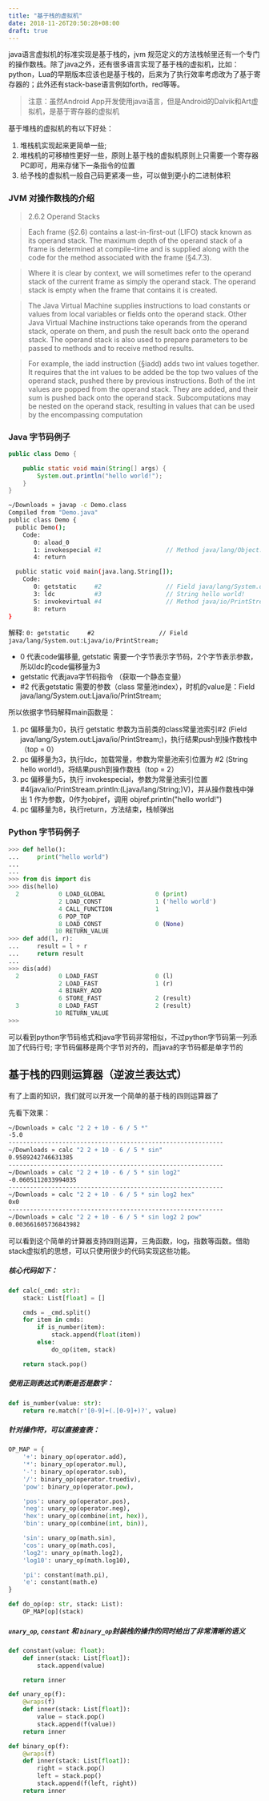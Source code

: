 ```yaml
---
title: "基于栈的虚拟机"
date: 2018-11-26T20:50:28+08:00
draft: true
---
```


java语言虚拟机的标准实现是基于栈的，jvm 规范定义的方法栈帧里还有一个专门的操作数栈。除了java之外，还有很多语言实现了基于栈的虚拟机，比如：python，Lua的早期版本应该也是基于栈的，后来为了执行效率考虑改为了基于寄存器的；此外还有stack-base语言例如forth，red等等。

> 注意：虽然Android App开发使用java语言，但是Android的Dalvik和Art虚拟机，是基于寄存器的虚拟机

基于堆栈的虚拟机的有以下好处：

1. 堆栈机实现起来更简单一些; 
2. 堆栈机的可移植性更好一些，原则上基于栈的虚拟机原则上只需要一个寄存器 PC即可，用来存储下一条指令的位置 
3. 给予栈的虚拟机一般自己码更紧凑一些，可以做到更小的二进制体积 

### JVM 对操作数栈的介绍
> 2.6.2 Operand Stacks

> Each frame (§2.6) contains a last-in-first-out (LIFO) stack known as its operand
stack. The maximum depth of the operand stack of a frame is determined at
compile-time and is supplied along with the code for the method associated with
the frame (§4.7.3).

> Where it is clear by context, we will sometimes refer to the operand stack of the
current frame as simply the operand stack.
The operand stack is empty when the frame that contains it is created.

> The
Java Virtual Machine supplies instructions to load constants or values from local
variables or fields onto the operand stack. Other Java Virtual Machine instructions
take operands from the operand stack, operate on them, and push the result back
onto the operand stack. The operand stack is also used to prepare parameters to be
passed to methods and to receive method results.

> For example, the iadd instruction (§iadd) adds two int values together. It requires
that the int values to be added be the top two values of the operand stack, pushed
there by previous instructions. Both of the int values are popped from the operand
stack. They are added, and their sum is pushed back onto the operand stack.
Subcomputations may be nested on the operand stack, resulting in values that can
be used by the encompassing computation

### Java 字节码例子
```java
public class Demo {

    public static void main(String[] args) {
        System.out.println("hello world!");
    }
}
```

```bash
~/Downloads » javap -c Demo.class
Compiled from "Demo.java"
public class Demo {
  public Demo();
    Code:
       0: aload_0
       1: invokespecial #1                  // Method java/lang/Object."<init>":()V
       4: return

  public static void main(java.lang.String[]);
    Code:
       0: getstatic     #2                  // Field java/lang/System.out:Ljava/io/PrintStream;
       3: ldc           #3                  // String hello world!
       5: invokevirtual #4                  // Method java/io/PrintStream.println:(Ljava/lang/String;)V
       8: return
}
```

解释: 
`0: getstatic     #2                  // Field java/lang/System.out:Ljava/io/PrintStream;`

- 0 代表code偏移量, getstatic 需要一个字节表示字节码，2个字节表示参数，所以ldc的code偏移量为3
- getstatic 代表java字节码指令 （获取一个静态变量）
- #2 代表getstatic 需要的参数（class 常量池index），时机的value是：Field java/lang/System.out:Ljava/io/PrintStream;

所以依据字节码解释main函数是：

1.  pc 偏移量为0，执行 getstatic 参数为当前类的class常量池索引#2 (Field java/lang/System.out:Ljava/io/PrintStream;)，执行结果push到操作数栈中 （top = 0）
2. pc 偏移量为3，执行ldc，加载常量，参数为常量池索引位置为 #2 (String hello world!)，将结果push到操作数栈（top = 2）
3. pc 偏移量为5，执行 invokespecial，参数为常量池索引位置 #4(java/io/PrintStream.println:(Ljava/lang/String;)V)，并从操作数栈中弹出 1 作为参数，0作为objref，调用 objref.println("hello world!")
4. pc 偏移量为8，执行return，方法结束，栈帧弹出


### Python 字节码例子
```python
>>> def hello():
...     print("hello world")
...
...
>>> from dis import dis
>>> dis(hello)
  2           0 LOAD_GLOBAL              0 (print)
              2 LOAD_CONST               1 ('hello world')
              4 CALL_FUNCTION            1
              6 POP_TOP
              8 LOAD_CONST               0 (None)
             10 RETURN_VALUE
>>> def add(l, r):
...     result = l + r
...     return result
...
>>> dis(add)
  2           0 LOAD_FAST                0 (l)
              2 LOAD_FAST                1 (r)
              4 BINARY_ADD
              6 STORE_FAST               2 (result)
  3           8 LOAD_FAST                2 (result)
             10 RETURN_VALUE
>>>
```
可以看到python字节码格式和java字节码非常相似，不过python字节码第一列添加了代码行号; 字节码偏移是两个字节对齐的，而java的字节码都是单字节的

## 基于栈的四则运算器（逆波兰表达式）

有了上面的知识，我们就可以开发一个简单的基于栈的四则运算器了

先看下效果：
```bash
~/Downloads » calc "2 2 + 10 - 6 / 5 *"                            
-5.0
------------------------------------------------------------
~/Downloads » calc "2 2 + 10 - 6 / 5 * sin"                        
0.9589242746631385
------------------------------------------------------------
~/Downloads » calc "2 2 + 10 - 6 / 5 * sin log2"                   
-0.0605112033994035
------------------------------------------------------------
~/Downloads » calc "2 2 + 10 - 6 / 5 * sin log2 hex"               
0x0
------------------------------------------------------------
~/Downloads » calc "2 2 + 10 - 6 / 5 * sin log2 2 pow"             
0.003661605736843982
```

可以看到这个简单的计算器支持四则运算，三角函数，log，指数等函数。借助stack虚拟机的思想，可以只使用很少的代码实现这些功能。

##### 核心代码如下：
```python
def calc(_cmd: str):
    stack: List[float] = []

    cmds = _cmd.split()
    for item in cmds:
        if is_number(item):
            stack.append(float(item))
        else:
            do_op(item, stack)

    return stack.pop()
```
##### 使用正则表达式判断是否是数字：
```python
def is_number(value: str):
    return re.match(r'[0-9]+(.[0-9]+)?', value)
```

##### 针对操作符，可以直接查表：
```python
OP_MAP = {
    '+': binary_op(operator.add),
    '*': binary_op(operator.mul),
    '-': binary_op(operator.sub),
    '/': binary_op(operator.truediv),
    'pow': binary_op(operator.pow),

    'pos': unary_op(operator.pos),
    'neg': unary_op(operator.neg),
    'hex': unary_op(combine(int, hex)),
    'bin': unary_op(combine(int, bin)),

    'sin': unary_op(math.sin),
    'cos': unary_op(math.cos),
    'log2': unary_op(math.log2),
    'log10': unary_op(math.log10),

    'pi': constant(math.pi),
    'e': constant(math.e)
}

def do_op(op: str, stack: List):
    OP_MAP[op](stack)
```

##### `unary_op`, `constant` 和 `binary_op`封装栈的操作的同时给出了非常清晰的语义
```python
def constant(value: float):
    def inner(stack: List[float]):
        stack.append(value)

    return inner

def unary_op(f):
    @wraps(f)
    def inner(stack: List[float]):
        value = stack.pop()
        stack.append(f(value))
    return inner

def binary_op(f):
    @wraps(f)
    def inner(stack: List[float]):
        right = stack.pop()
        left = stack.pop()
        stack.append(f(left, right))
    return inner
```


